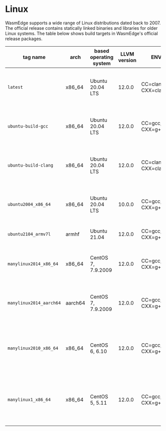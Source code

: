 # Linux

WasmEdge supports a wide range of Linux distributions dated back to
2007. The official release contains statically linked binaries and libraries
for older Linux systems.
The table below shows build targets in WasmEdge's official release packages.


| tag name                | arch    | based operating system | LLVM version | ENVs                  | compatibility            | comments                                                                            |
| ---                     | ---     | ---                    | ---          | ---                   | ---                      | ---                                                                                 |
| `latest`                | x86\_64 | Ubuntu 20.04 LTS       | 12.0.0       | CC=clang, CXX=clang++ | Ubuntu 20.04+            | This is for CI, will always use the latest Ubuntu release                           |
| `ubuntu-build-gcc`      | x86\_64 | Ubuntu 20.04 LTS       | 12.0.0       | CC=gcc, CXX=g++       | Ubuntu 20.04+            | This is for CI, will always use the latest Ubuntu release                           |
| `ubuntu-build-clang`    | x86\_64 | Ubuntu 20.04 LTS       | 12.0.0       | CC=clang, CXX=clang++ | Ubuntu 20.04+            | This is for CI, will always use the latest Ubuntu release                           |
| `ubuntu2004_x86_64`     | x86\_64 | Ubuntu 20.04 LTS       | 10.0.0       | CC=gcc, CXX=g++       | Ubuntu 20.04+            | This is for developers who familiar with Ubuntu 20.04 LTS release                   |
| `ubuntu2104_armv7l`     | armhf   | Ubuntu 21.04           | 12.0.0       | CC=gcc, CXX=g++       | Ubuntu 21.04+            | This is for armhf release                                                           |
| `manylinux2014_x86_64`  | x86\_64 | CentOS 7, 7.9.2009     | 12.0.0       | CC=gcc, CXX=g++       | Ubuntu 16.04+, CentOS 7+ | This is for developers who familiar with CentOS on x86\_64 architecture             |
| `manylinux2014_aarch64` | aarch64 | CentOS 7, 7.9.2009     | 12.0.0       | CC=gcc, CXX=g++       | Ubuntu 16.04+, CentOS 7+ | This is for developers who familiar with CentOS on aarch64 architecture             |
| `manylinux2010_x86_64`  | x86\_64 | CentOS 6, 6.10         | 12.0.0       | CC=gcc, CXX=g++       | Ubuntu 14.04+, CentOS 6+ | This is for developers who familiar with legacy system on x86\_64 architecture, EOL |
| `manylinux1_x86_64`     | x86\_64 | CentOS 5, 5.11         | 12.0.0       | CC=gcc, CXX=g++       | Ubuntu 14.04+, CentOS 5+ | This is for developers who familiar with legacy system on x86\_64 architecture, EOL |

